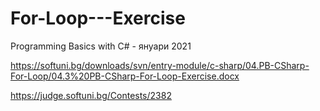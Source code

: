 # For-Loop---Exercise
Programming Basics with C# - януари 2021

https://softuni.bg/downloads/svn/entry-module/c-sharp/04.PB-CSharp-For-Loop/04.3%20PB-CSharp-For-Loop-Exercise.docx

https://judge.softuni.bg/Contests/2382
